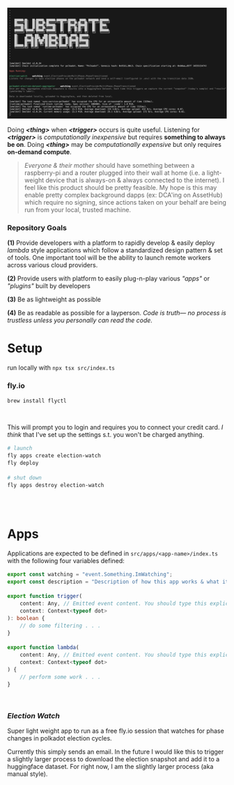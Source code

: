 ![Title](./res/thumbnail.png)

Doing ***\<thing\>*** when ***\<trigger\>*** occurs is quite useful. Listening for ***\<trigger\>*** is *computationally inexpensive* but requires **something to always be on**. Doing ***\<thing\>*** may be *computationally expensive* but only requires **on-demand compute**.

> *Everyone & their mother* should have something between a raspberry-pi and a router plugged into their wall at home (i.e. a light-weight device that is always-on & always connected to the internet). I feel like this product should be pretty feasible. My hope is this may enable pretty complex background dapps (ex: DCA'ing on AssetHub) which require no signing, since actions taken on your behalf are being run from your local, trusted machine.

### Repository Goals

**(1)** Provide developers with a platform to rapidly develop & easily deploy *lambda* style applications which follow a standardized design pattern & set of tools. One important tool will be the ability to launch remote workers across various cloud providers.

**(2)** Provide users with platform to easily plug-n-play various *"apps"* or *"plugins"* built by developers

**(3)** Be as lightweight as possible

**(4)** Be as readable as possible for a layperson. *Code is truth— no process is trustless unless you personally can read the code.*

# Setup
run locally with `npx tsx src/index.ts`

### **fly.io**
```
brew install flyctl
```

<br>

This will prompt you to login and requires you to connect your credit card. _I think_ that I've set up the settings s.t. you won't be charged anything.

```bash
# launch
fly apps create election-watch
fly deploy

# shut down
fly apps destroy election-watch
```

<br><br>

# Apps
Applications are expected to be defined in `src/apps/<app-name>/index.ts` with the following four variables defined:

```ts
export const watching = "event.Something.ImWatching";
export const description = "Description of how this app works & what it does";

export function trigger(
    content: Any, // Emitted event content. You should type this explicitly.
    context: Context<typeof dot>
): boolean {
    // do some filtering . . .
}

export function lambda(
    content: Any, // Emitted event content. You should type this explicitly.
    context: Context<typeof dot>
) {
    // perform some work . . .
}
```

<br>

### *Election Watch*
Super light weight app to run as a free fly.io session that watches for phase changes in polkadot election cycles.

Currently this simply sends an email. In the future I would like this to trigger a slightly larger process to download the election snapshot and add it to a huggingface dataset. For right now, I am the slightly larger process (aka manual style).